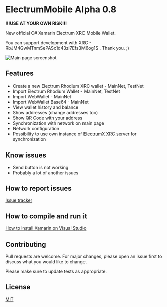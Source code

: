 # ElectrumMobile Alpha 0.8
**!!!USE AT YOUR OWN RISK!!!**

New official C# Xamarin Electrum XRC Mobile Wallet.

You can support development with XRC - RbJM4GwMTnmSePASx1d43zi7Efs3M6og1S . Thank you. ;)

![Main page screenshot](https://gitlab.com/bitcoinrh/electrummobile/-/blob/master/wallet.jpg)

## Features
- Create a new Electrum Rhodium XRC wallet - MainNet, TestNet
- Import Electrum Rhodium Wallet - MainNet, TestNet
- Import WebWallet - MainNet
- Import WebWallet Base64 - MainNet
- View wallet history and balance
- Show addresses (change addresses too)
- Show QR Code with your address
- Synchronization with network on main page
- Network configuration
- Possibility to use own instance of [ElectrumX XRC server](https://gitlab.com/bitcoinrh/electrumx) for synchronization

## Know issues
- Send button is not working
- Probably a lot of another issues

## How to report issues
[Issue tracker](https://gitlab.com/bitcoinrh/electrummobile/-/issues)

## How to compile and run it

[How to install Xamarin on Visual Studio](https://www.dotnek.com/Blog/Apps/how-to-install-xamarin-on-visual-studio-and-s)

## Contributing
Pull requests are welcome. For major changes, please open an issue first to discuss what you would like to change.

Please make sure to update tests as appropriate.

## License
[MIT](https://gitlab.com/bitcoinrh/electrummobile/-/blob/master/LICENSE)